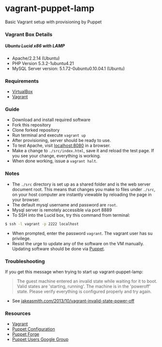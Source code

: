 vagrant-puppet-lamp
===================

Basic Vagrant setup with provisioning by Puppet

### Vagrant Box Details

##### Ubuntu Lucid x86 with LAMP
* Apache/2.2.14 (Ubuntu)
* PHP Version 5.3.2-1ubuntu4.21
* MySQL Server version: 5.1.72-0ubuntu0.10.04.1 (Ubuntu)

### Requirements
* [VirtualBox](https://www.virtualbox.org/wiki/Downloads)
* [Vagrant](http://downloads.vagrantup.com/tags/v1.0.3)

### Guide 
* Download and install required software
* Fork this repository
* Clone forked repository
* Run terminal and execute `vagrant up`
* After provisioning, server should be ready to use. 
* To test Apache, visit [localhost:8080](http://localhost:8080) in a browser.
* Make a change to `./src/index.html`, save it and reload the test page. If you see your change, everything is working.
* When done working, issue a `vagrant halt`.

### Notes 
* The `./src` directory is set up as a shared folder and is the web server document root. This means that changes you make to files under `./src`, on your host computer are instantly viewable by reloading the page in your browser.
* The default mysql username and password are `root`.
* Mysql server is remotely accessible via port 8889
* To SSH into the Lucid box, try this command from terminal:

```bash
$ ssh -l vagrant -p 2222 localhost
```
* When prompted, enter the password `vagrant`. The vagrant user has su privilege.
* Resist the urge to update any of the software on the VM manually. Updating software should be done via [Puppet](http://docs.puppetlabs.com/puppet/3/reference/).

### Troubleshooting

If you get this message when trying to start up vagrant-puppet-lamp:

> The guest machine entered an invalid state while waiting for it
> to boot. Valid states are 'starting, running'. The machine is in the
> 'poweroff' state. Please verify everything is configured
> properly and try again.

* See [jakeasmith.com/2013/10/vagrant-invalid-state-power-off](http://jakeasmith.com/2013/10/vagrant-invalid-state-power-off/)

### Resources

* [Vagrant](http://www.vagrantup.com)
* [Puppet Configuration](https://docs.puppetlabs.com/references/stable/configuration.html)
* [Puppet Forge](https://forge.puppetlabs.com)
* [Puppet Users Google Group](https://groups.google.com/forum/#!forum/puppet-users)
